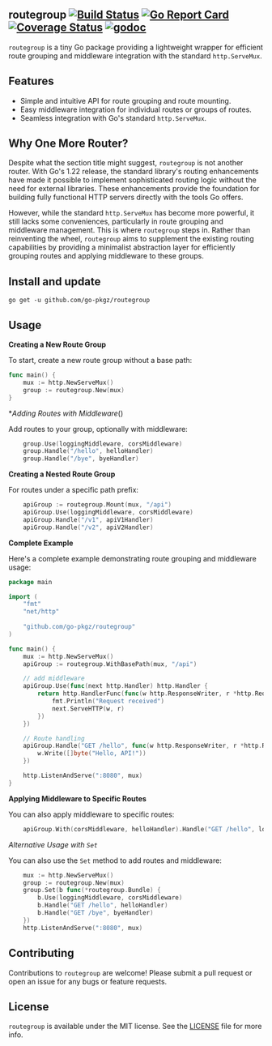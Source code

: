 ## routegroup [![Build Status](https://github.com/go-pkgz/routegroup/workflows/build/badge.svg)](https://github.com/go-pkgz/routegroup/actions) [![Go Report Card](https://goreportcard.com/badge/github.com/go-pkgz/routegroup)](https://goreportcard.com/report/github.com/go-pkgz/routegroup) [![Coverage Status](https://coveralls.io/repos/github/go-pkgz/routegroup/badge.svg?branch=master)](https://coveralls.io/github/go-pkgz/routegroup?branch=master) [![godoc](https://godoc.org/github.com/go-pkgz/routegroup?status.svg)](https://godoc.org/github.com/go-pkgz/routegroup)


`routegroup` is a tiny Go package providing a lightweight wrapper for efficient route grouping and middleware integration with the standard `http.ServeMux`.

## Features

- Simple and intuitive API for route grouping and route mounting.
- Easy middleware integration for individual routes or groups of routes.
- Seamless integration with Go's standard `http.ServeMux`.

## Why One More Router?

Despite what the section title might suggest, `routegroup` is not another router. With Go's 1.22 release, the standard library's routing enhancements have made it possible to implement sophisticated routing logic without the need for external libraries. These enhancements provide the foundation for building fully functional HTTP servers directly with the tools Go offers.

However, while the standard `http.ServeMux` has become more powerful, it still lacks some conveniences, particularly in route grouping and middleware management. This is where `routegroup` steps in. Rather than reinventing the wheel, `routegroup` aims to supplement the existing routing capabilities by providing a minimalist abstraction layer for efficiently grouping routes and applying middleware to these groups.


## Install and update

`go get -u github.com/go-pkgz/routegroup`

## Usage

**Creating a New Route Group**

To start, create a new route group without a base path:

```go
func main() {
    mux := http.NewServeMux()
    group := routegroup.New(mux)
}
```

**Adding Routes with Middleware*()

Add routes to your group, optionally with middleware:

```go
    group.Use(loggingMiddleware, corsMiddleware)
    group.Handle("/hello", helloHandler)
    group.Handle("/bye", byeHandler)
```
**Creating a Nested Route Group**

For routes under a specific path prefix:

```go
    apiGroup := routegroup.Mount(mux, "/api")
    apiGroup.Use(loggingMiddleware, corsMiddleware)
    apiGroup.Handle("/v1", apiV1Handler)
    apiGroup.Handle("/v2", apiV2Handler)
```

**Complete Example**

Here's a complete example demonstrating route grouping and middleware usage:

```go
package main

import (
	"fmt"
	"net/http"
	
	"github.com/go-pkgz/routegroup"
)

func main() {
	mux := http.NewServeMux()
	apiGroup := routegroup.WithBasePath(mux, "/api")

	// add middleware
	apiGroup.Use(func(next http.Handler) http.Handler {
		return http.HandlerFunc(func(w http.ResponseWriter, r *http.Request) {
			fmt.Println("Request received")
			next.ServeHTTP(w, r)
		})
	})

	// Route handling
	apiGroup.Handle("GET /hello", func(w http.ResponseWriter, r *http.Request) {
		w.Write([]byte("Hello, API!"))
	})

	http.ListenAndServe(":8080", mux)
}
```

**Applying Middleware to Specific Routes**

You can also apply middleware to specific routes:

```go
    apiGroup.With(corsMiddleware, helloHandler).Handle("GET /hello", loggingMiddleware)
```

*Alternative Usage with `Set`*

You can also use the `Set` method to add routes and middleware:

```go
    mux := http.NewServeMux()
	group := routegroup.New(mux)
	group.Set(b func(*routegroup.Bundle) {
		b.Use(loggingMiddleware, corsMiddleware)
		b.Handle("GET /hello", helloHandler)
		b.Handle("GET /bye", byeHandler)
    })
    http.ListenAndServe(":8080", mux)
```

## Contributing

Contributions to `routegroup` are welcome! Please submit a pull request or open an issue for any bugs or feature requests.

## License

`routegroup` is available under the MIT license. See the [LICENSE](https://github.com/go-pkgz/routegroup/blob/master/LICENSE) file for more info.